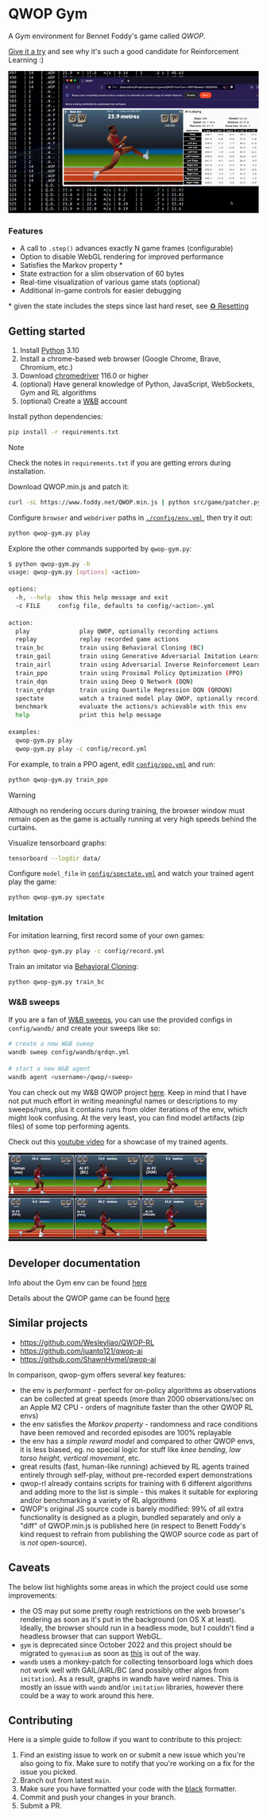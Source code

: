 # QWOP Gym

A Gym environment for Bennet Foddy's game called _QWOP_.

[Give it a try](https://www.foddy.net/Athletics.html) and see why it's such a
good candidate for Reinforcement Learning :)

![banner-3](./doc/banner-3.gif)

### Features

* A call to `.step()` advances exactly N game frames (configurable)
* Option to disable WebGL rendering for improved performance
* Satisfies the Markov property \*
* State extraction for a slim observation of 60 bytes
* Real-time visualization of various game stats (optional)
* Additional in-game controls for easier debugging

\* given the state includes the steps since last hard reset, see [♻️ Resetting](./doc/env.md#resetting)

## Getting started

1. Install [Python](https://www.python.org/downloads/) 3.10
1. Install a chrome-based web browser (Google Chrome, Brave, Chromium, etc.)
1. Download [chromedriver](https://googlechromelabs.github.io/chrome-for-testing/) 116.0 or higher
1. (optional) Have general knowledge of Python, JavaScript, WebSockets, Gym and RL algorithms
1. (optional) Create a [W&B](https://wandb.ai) account

Install python dependencies:

```bash
pip install -r requirements.txt
```

> [!NOTE]  
> Check the notes in `requirements.txt` if you are getting errors during installation.

Download QWOP.min.js and patch it:

```bash
curl -sL https://www.foddy.net/QWOP.min.js | python src/game/patcher.py
```

Configure `browser` and `webdriver` paths in [`./config/env.yml`](./config/env.yml), then try it out:

```bash
python qwop-gym.py play
```

Explore the other commands supported by `qwop-gym.py`:

```bash
$ python qwop-gym.py -h
usage: qwop-gym.py [options] <action>

options:
  -h, --help  show this help message and exit
  -c FILE     config file, defaults to config/<action>.yml

action:
  play              play QWOP, optionally recording actions
  replay            replay recorded game actions
  train_bc          train using Behavioral Cloning (BC)
  train_gail        train using Generative Adversarial Imitation Learning (GAIL)
  train_airl        train using Adversarial Inverse Reinforcement Learning (AIRL)
  train_ppo         train using Proximal Policy Optimization (PPO)
  train_dqn         train using Deep Q Network (DQN)
  train_qrdqn       train using Quantile Regression DQN (QRDQN)
  spectate          watch a trained model play QWOP, optionally recording actions
  benchmark         evaluate the actions/s achievable with this env
  help              print this help message

examples:
  qwop-gym.py play
  qwop-gym.py play -c config/record.yml 
```

For example, to train a PPO agent, edit [`config/ppo.yml`](./config/ppo.yml) and run:

```bash
python qwop-gym.py train_ppo
```

> [!WARNING]
> Although no rendering occurs during training, the browser window must remain
> open as the game is actually running at very high speeds behind the curtains.

Visualize tensorboard graphs:

```bash
tensorboard --logdir data/
```

Configure `model_file` in [`config/spectate.yml`](./config/spectate.yml) and watch your trained agent play the game:

```bash
python qwop-gym.py spectate
```

### Imitation

For imitation learning, first record some of your own games:

```bash
python qwop-gym.py play -c config/record.yml 
```

Train an imitator via [Behavioral Cloning](https://imitation.readthedocs.io/en/latest/tutorials/1_train_bc.html):

```bash
python qwop-gym.py train_bc
```

### W&B sweeps

If you are a fan of [W&B sweeps](https://docs.wandb.ai/guides/sweeps), you can 
use the provided configs in `config/wandb/` and create your sweeps like so:

```bash
# create a new W&B sweep
wandb sweep config/wandb/qrdqn.yml

# start a new W&B agent
wandb agent <username>/qwop/<sweep>
``` 

You can check out my W&B QWOP project [here](https://wandb.ai/s-manolloff/qwop-gym).
Keep in mind that I have not put much effort in writing meaningful names or
descriptions to my sweeps/runs, plus it contains runs from older iterations
of the env, which might look confusing. At the very least, you can find
model artifacts (zip files) of some top performing agents.

Check out this [youtube video](https://www.youtube.com/watch?v=2qNKjRwcx74) for
a showcase of my trained agents.

![banner](./doc/banner.gif)

## Developer documentation

Info about the Gym env can be found [here](./doc/env.md)

Details about the QWOP game can be found [here](./doc/game.md)

## Similar projects

* https://github.com/Wesleyliao/QWOP-RL
* https://github.com/juanto121/qwop-ai
* https://github.com/ShawnHymel/qwop-ai

In comparison, qwop-gym offers several key features:
* the env is _performant_ - perfect for on-policy algorithms as observations
can be collected at great speeds (more than 2000 observations/sec on an Apple
M2 CPU - orders of magnitute faster than the other QWOP RL envs)
* the env satisfies the _Markov property_ - randomness and race conditions have
been removed and recorded episodes are 100% replayable
* the env has a _simple reward model_ and compared to other QWOP envs, it is
less biased, eg. no special logic for stuff like _knee bending_,
_low torso height_, _vertical movement_, etc.
* great results (fast, human-like running) achieved by RL agents trained
entirely through self-play, without pre-recorded expert demonstrations
* qwop-rl already contains scripts for training with 6 different algorithms and
adding more to the list is simple - this makes it suitable for exploring and/or
benchmarking a variety of RL algorithms
* QWOP's original JS source code is barely modified: 99% of all extra
functionality is designed as a plugin, bundled separately and only a "diff"
of QWOP.min.js is published here (in respect to Benett Foddy's kind request
to refrain from publishing the QWOP source code as part of is _not_
open-source).

## Caveats

The below list highlights some areas in which the project could use some
improvements:

* the OS may put some pretty rough restrictions on the web browser's rendering
as soon as it's put in the background (on OS X at least). Ideally, the browser
should run in a headless mode, but I couldn't find a headless browser that can
support WebGL.
* `gym` is deprecated since October 2022 and this project should be migrated to
`gymnasium` as soon as
[this](https://github.com/HumanCompatibleAI/imitation/pull/735) is out of the
way.
* `wandb` uses a monkey-patch for collecting tensorboard logs which does not
work well with GAIL/AIRL/BC (and possibly other algos from `imitation`). As a
result, graphs in wandb have weird names. This is mostly an issue with `wandb`
and/or `imitation` libraries, however there could be a way to work around this
here.

## Contributing

Here is a simple guide to follow if you want to contribute to this project:

1. Find an existing issue to work on or submit a new issue which you're also
going to fix. Make sure to notify that you're working on a fix for the issue
you picked.
1. Branch out from latest `main`.
1. Make sure you have formatted your code with the [black](https://github.com/psf/black)
formatter.
1. Commit and push your changes in your branch.
1. Submit a PR.
